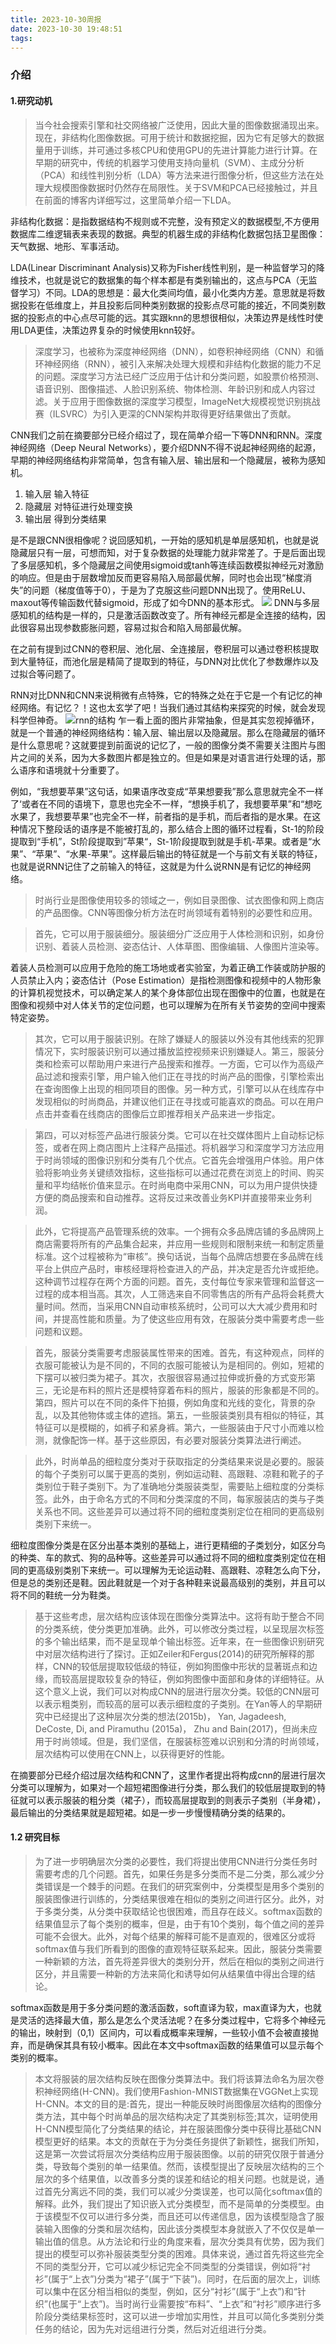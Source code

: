 ```yaml
---
title: 2023-10-30周报
date: 2023-10-30 19:48:51
tags:
---
```

### 介绍
#### 1.研究动机
>当今社会搜索引擎和社交网络被广泛使用，因此大量的图像数据涌现出来。现在，非结构化图像数据。可用于统计和数据挖掘，因为它有足够大的数据量用于训练，并可通过多核CPU和使用GPU的先进计算能力进行计算。在早期的研究中，传统的机器学习使用支持向量机（SVM）、主成分分析（PCA）和线性判别分析（LDA）等方法来进行图像分析，但这些方法在处理大规模图像数据时仍然存在局限性。关于SVM和PCA已经接触过，并且在前面的博客内详细写过，这里简单介绍一下LDA。

非结构化数据：是指数据结构不规则或不完整，没有预定义的数据模型,不方便用数据库二维逻辑表来表现的数据。典型的机器生成的非结构化数据包括卫星图像：天气数据、地形、军事活动。 
 
LDA(Linear Discriminant Analysis)又称为Fisher线性判别，是一种监督学习的降维技术，也就是说它的数据集的每个样本都是有类别输出的，这点与PCA（无监督学习）不同。LDA的思想是：最大化类间均值，最小化类内方差。意思就是将数据投影在低维度上，并且投影后同种类别数据的投影点尽可能的接近，不同类别数据的投影点的中心点尽可能的远。其实跟knn的思想很相似，决策边界是线性时使用LDA更佳，决策边界复杂的时候使用knn较好。


>深度学习，也被称为深度神经网络（DNN），如卷积神经网络（CNN）和循环神经网络（RNN），被引入来解决处理大规模和非结构化数据的能力不足的问题。深度学习方法已经广泛应用于估计和分类问题，如股票价格预测、语音识别、图像描述、人脸识别系统、物体检测、年龄识别和成人内容过滤。关于应用于图像数据的深度学习模型，ImageNet大规模视觉识别挑战赛（ILSVRC）为引入更深的CNN架构并取得更好结果做出了贡献。

CNN我们之前在摘要部分已经介绍过了，现在简单介绍一下等DNN和RNN。深度神经网络（Deep Neural Networks），要介绍DNN不得不说起神经网络的起源，早期的神经网络结构非常简单，包含有输入层、输出层和一个隐藏层，被称为感知机。
1. 输入层 输入特征
2. 隐藏层 对特征进行处理变换
3. 输出层 得到分类结果

是不是跟CNN很相像呢？说回感知机，一开始的感知机是单层感知机，也就是说隐藏层只有一层，可想而知，对于复杂数据的处理能力就非常差了。于是后面出现了多层感知机，多个隐藏层之间使用sigmoid或tanh等连续函数模拟神经元对激励的响应。但是由于层数增加反而更容易陷入局部最优解，同时也会出现“梯度消失”的问题（梯度值等于0），于是为了克服这些问题DNN出现了。使用ReLU、maxout等传输函数代替sigmoid，形成了如今DNN的基本形式。
![](./2023-10-30周报/dnn.png)
DNN与多层感知机的结构是一样的，只是激活函数改变了。所有神经元都是全连接的结构，因此很容易出现参数膨胀问题，容易过拟合和陷入局部最优解。

在之前有提到过CNN的卷积层、池化层、全连接层，卷积层可以通过卷积核提取到大量特征，而池化层是精简了提取到的特征，与DNN对比优化了参数爆炸以及过拟合等问题了。

RNN对比DNN和CNN来说稍微有点特殊，它的特殊之处在于它是一个有记忆的神经网络。有记忆？！这也太玄学了吧！当我们通过其结构来探究的时候，就会发现科学但神奇。
![rnn的结构](./2023-10-30周报/rnn.png)
乍一看上面的图片非常抽象，但是其实忽视掉循环，就是一个普通的神经网络结构：输入层、输出层以及隐藏层。那么在隐藏层的循环是什么意思呢？这就要提到前面说的记忆了，一般的图像分类不需要关注图片与图片之间的关系，因为大多数图片都是独立的。但是如果是对语言进行处理的话，那么语序和语境就十分重要了。

例如，“我想要苹果”这句话，如果语序改变成“苹果想要我”那么意思就完全不一样了‘或者在不同的语境下，意思也完全不一样，“想换手机了，我想要苹果”和“想吃水果了，我想要苹果”也完全不一样，前者指的是手机，而后者指的是水果。在这种情况下整段话的语序是不能被打乱的，那么结合上图的循环过程看，St-1的阶段提取到“手机”，St阶段提取到”苹果“，St-1阶段提取到就是手机-苹果。或者是“水果”、“苹果”、“水果-苹果”。这样最后输出的特征就是一个与前文有关联的特征，也就是说RNN记住了之前输入的特征，这就是为什么说RNN是有记忆的神经网络。

>时尚行业是图像使用较多的领域之一，例如目录图像、试衣图像和网上商店的产品图像。CNN等图像分析方法在时尚领域有着特别的必要性和应用。

>首先，它可以用于服装细分。服装细分广泛应用于人体检测和识别，如身份识别、着装人员检测、姿态估计、人体草图、图像编辑、人像图片渲染等。

着装人员检测可以应用于危险的施工场地或者实验室，为着正确工作装或防护服的人员禁止入内；姿态估计（Pose Estimation）是指检测图像和视频中的人物形象的计算机视觉技术，可以确定某人的某个身体部位出现在图像中的位置，也就是在图像和视频中对人体关节的定位问题，也可以理解为在所有关节姿势的空间中搜索特定姿势。
>其次，它可以用于服装识别。在除了嫌疑人的服装以外没有其他线索的犯罪情况下，实时服装识别可以通过播放监控视频来识别嫌疑人。第三，服装分类和检索可以帮助用户来进行产品搜索和推荐。一方面，它可以作为高级产品过滤和搜索引擎，用户输入他们正在寻找的时尚产品的图像，引擎检索出在查询图像上出现的相同项目的图像。另一种方式，引擎可以从在线库存中发现相似的时尚商品，并建议他们正在寻找或可能喜欢的商品。可以在用户点击并查看在线商店的图像后立即推荐相关产品来进一步指定。

>第四，可以对标签产品进行服装分类。它可以在社交媒体图片上自动标记标签，或者在网上商店图片上注释产品描述。将机器学习和深度学习方法应用于时尚领域的图像识别和分类有几个优点。它首先会增强用户体验。用户体验将影响业务关键绩效指标，这些指标可以通过花费在浏览上的时间、购买量和平均结帐价值来显示。在时尚电商中采用CNN，可以为用户提供快捷方便的商品搜索和自动推荐。这将反过来改善业务KPI并直接带来业务利润。

>此外，它将提高产品管理系统的效率。一个拥有众多品牌店铺的多品牌网上商店需要将所有的产品集合起来，并应用一些规则和限制来统一和制定质量标准。这个过程被称为“审核”。换句话说，当每个品牌店想要在多品牌在线平台上供应产品时，审核经理将检查进入的产品，并决定是否允许或拒绝。这种调节过程存在两个方面的问题。首先，支付每位专家来管理和监督这一过程的成本相当高。其次，人工筛选来自不同零售店的所有产品将会耗费大量时间。然而，当采用CNN自动审核系统时，公司可以大大减少费用和时间，并提高性能和质量。为了使这些应用有效，在服装分类中需要考虑一些问题和议题。

>首先，服装分类需要考虑服装属性带来的困难。首先，有这种观点，同样的衣服可能被认为是不同的，不同的衣服可能被认为是相同的。例如，短裙的下摆可以被归类为裙子。其次，衣服很容易通过拉伸或折叠的方式变形第三，无论是布料的照片还是模特穿着布料的照片，服装的形象都是不同的。第四，照片可以在不同的条件下拍摄，例如角度和光线的变化，背景的杂乱，以及其他物体或主体的遮挡。第五，一些服装类别具有相似的特征，其特征可以是模糊的，如裤子和紧身裤。第六，一些服装由于尺寸小而难以检测，就像配饰一样。基于这些原因，有必要对服装分类算法进行阐述。

>此外，时尚单品的细粒度分类对于获取指定的分类结果来说是必要的。服装的每个子类别可以属于更高的类别，例如运动鞋、高跟鞋、凉鞋和靴子的子类别位于鞋子类别下。为了准确地分类服装类型，需要贴上细粒度的分类标签。此外，由于命名方式的不同和分类深度的不同，每家服装店的类与子类关系也不同。这些差异可以通过将不同的细粒度类别定位在相同的更高级别类别下来统一。

细粒度图像分类是在区分出基本类别的基础上，进行更精细的子类划分，如区分鸟的种类、车的款式、狗的品种等。这些差异可以通过将不同的细粒度类别定位在相同的更高级别类别下来统一。可以理解为无论运动鞋、高跟鞋、凉鞋怎么向下分，但是总的类别还是鞋。因此鞋就是一个对于各种鞋来说最高级别的类别，并且可以将不同的鞋统一分为鞋类。

>基于这些考虑，层次结构应该体现在图像分类算法中。这将有助于整合不同的分类系统，使分类更加准确。此外，可以修改分类过程，以呈现层次标签的多个输出结果，而不是呈现单个输出标签。近年来，在一些图像识别研究中对层次结构进行了探讨。正如Zeiler和Fergus(2014)的研究所解释的那样，CNN的较低层提取较低级的特征，例如狗图像中形状的显著斑点和边缘，而较高层提取较复杂的特征，例如狗图像中面部和身体的详细特征。从这个意义上说，我们可以对构成CNN的层进行层次分类。较低的CNN层可以表示粗类别，而较高的层可以表示细粒度的子类别。在Yan等人的早期研究中已经提出了这种层次分类的想法(2015b)， Yan, Jagadeesh, DeCoste, Di, and Piramuthu (2015a)， Zhu and Bain(2017)，但尚未应用于时尚领域。但是，我们坚信，在服装标签难以识别和分清的时尚领域，层次结构可以使用在CNN上，以获得更好的性能。

在摘要部分已经介绍过层次结构和CNN了，这里作者提出将构成cnn的层进行层次分类可以理解为，如果对一个超短裙图像进行分类，那么我们的较低层提取到的特征就可以表示服装的粗分类（裙子），而较高层提取到的则表示子类别（半身裙），最后输出的分类结果就是超短裙。如是一步一步慢慢精确分类的结果的。
#### 1.2 研究目标
>为了进一步明确层次分类的必要性，我们将提出使用CNN进行分类任务时需要考虑的几个问题。首先，如果任务是多分类而不是二分类，那么减少分类错误是一个棘手的问题。在我们的研究案例中，分类模型是用多个类别的服装图像进行训练的，分类结果很难在相似的类别之间进行区分。此外，对于多类分类，从分类中获取结论也很困难，而且存在歧义。softmax函数的结果值显示了每个类别的概率，但是，由于有10个类别，每个值之间的差异可能不会很大。此外，对每个结果的解释可能不是直观的，很难区分或将softmax值与我们所看到的图像的直观特征联系起来。因此，服装分类需要一种新颖的方法，首先将差异很大的类别分开，然后在相似的类别之间进行区分，并且需要一种新的方法来简化和诱导如何从结果值中得出合理的结论。

softmax函数是用于多分类问题的激活函数，soft直译为软，max直译为大，也就是灵活的选择最大值，那么是怎么个灵活法呢？在多分类过程中，它将多个神经元的输出，映射到（0,1）区间内，可以看成概率来理解，一些较小值不会被直接抛弃，而是确保其具有较小概率。因此在本文中softmax函数的结果值可以显示每个类别的概率。

>本文将服装的层次结构反映在图像分类算法中。我们将该算法命名为层次卷积神经网络(H-CNN)。我们使用Fashion-MNIST数据集在VGGNet上实现H-CNN。本文的目的是:首先，提出一种能反映时尚图像层次结构的图像分类方法，其中每个时尚单品的层次结构决定了其类别标签;其次，证明使用H-CNN模型简化了分类结果的结论，并在服装图像分类中获得比基础CNN模型更好的结果。本文的贡献在于为分类任务提供了新颖性，据我们所知，这是第一次尝试将层次分类结构应用于服装图像。以前的研究仅限于普通分类，导致每个类别的单一结果值。然而，该模型提出了反映层次结构的三个层次的多个结果值，以改善多分类的误差和结论的相关问题。也就是说，通过首先分离远不同的类，我们可以减少分类误差，也可以简化softmax值的解释。此外，我们提出了知识嵌入式分类模型，而不是简单的分类模型。由于该模型不仅可以进行多分类，而且还可以传递信息，因为该模型隐含了服装输入图像的分类和层次结构，因此该分类模型本身就嵌入了不仅仅是单一输出值的信息。从方法论和行业的角度来看，层次分类具有优势，因为我们提出的模型可以弥补服装类型分类的困难。具体来说，通过首先将这些完全不同的类型分开，它可以减少标记完全不同类型的分类错误，例如将“衬衫”(属于“上衣”)分类为“裙子”(属于“下装”)。同时，在后面的层次上，训练可以集中在区分相当相似的类型，例如，区分“衬衫”(属于“上衣”)和“针织”(也属于“上衣”)。当时尚行业需要按“布料”、“上衣”和“衬衫”顺序进行多阶段分类结果标签时，这可以进一步增加实用性，并且可以简化多类别分类任务的结论，因为先对远组进行分类，然后对近组进行分类。